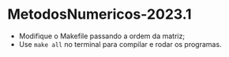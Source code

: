 # MetodosNumericos-2023.1
* Modifique o Makefile passando a ordem da matriz;
* Use `make all` no terminal para compilar e rodar os programas.
